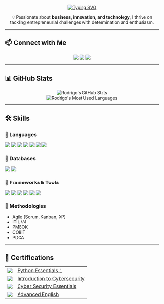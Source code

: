 <div align="center">

[![Typing SVG](https://readme-typing-svg.demolab.com?font=Fira+Code&size=35&pause=1000&color=68F731&random=true&width=435&lines=I'm+Rodrigo+Amaral!;Software+Engineer)](https://git.io/typing-svg)

💡 Passionate about **business, innovation, and technology**, I thrive on tackling entrepreneurial challenges with determination and enthusiasm.
</div>

---

## 📫 Connect with Me

<p align="center">
  <a href="https://www.linkedin.com/rodrigo--amaral"><img src="https://img.shields.io/badge/LinkedIn-0077B5?style=for-the-badge&logo=linkedin&logoColor=white" /></a>
  <a href="mailto:rodrigo.amaral1708@gmail.com"><img src="https://img.shields.io/badge/Email-D14836?style=for-the-badge&logo=gmail&logoColor=white" /></a>
  <a href="https://wa.me/+5551999868340"><img src="https://img.shields.io/badge/WhatsApp-25D366?style=for-the-badge&logo=whatsapp&logoColor=white" /></a>
</p>

---

## 📊 GitHub Stats

<p align="center">
  <img src="https://github-readme-stats.vercel.app/api?username=rodrigo-amaral1&show_icons=true&hide_title=true&count_private=true&theme=radical" alt="Rodrigo's GitHub Stats" />
  <br>
  <img src="https://github-readme-stats.vercel.app/api/top-langs/?username=rodrigo-amaral1&layout=compact&theme=radical" alt="Rodrigo's Most Used Languages" />
</p>

---

## 🛠️ Skills

### 🚀 Languages
<p>
  <img src="https://img.shields.io/badge/Node.js-339933?style=for-the-badge&logo=node.js&logoColor=white" />
  <img src="https://img.shields.io/badge/TypeScript-3178C6?style=for-the-badge&logo=typescript&logoColor=white" />
  <img src="https://img.shields.io/badge/React-61DAFB?style=for-the-badge&logo=react&logoColor=black" />
  <img src="https://img.shields.io/badge/Python-3776AB?style=for-the-badge&logo=python&logoColor=white" />
  <img src="https://img.shields.io/badge/JavaScript-F7DF1E?style=for-the-badge&logo=javascript&logoColor=black" />
  <img src="https://img.shields.io/badge/Java-ED8B00?style=for-the-badge&logo=openjdk&logoColor=white" />
  <img src="https://img.shields.io/badge/C%23-239120?style=for-the-badge&logo=csharp&logoColor=white" />
</p>

### 💾 Databases
<p>
  <img src="https://img.shields.io/badge/PostgreSQL-316192?style=for-the-badge&logo=postgresql&logoColor=white" />
  <img src="https://img.shields.io/badge/MySQL-00758F?style=for-the-badge&logo=mysql&logoColor=white" />
</p>

### 🔧 Frameworks & Tools
<p>
  <img src="https://img.shields.io/badge/Bootstrap-563D7C?style=for-the-badge&logo=bootstrap&logoColor=white" />
  <img src="https://img.shields.io/badge/Git-F05032?style=for-the-badge&logo=git&logoColor=white" />
  <img src="https://img.shields.io/badge/GitHub-181717?style=for-the-badge&logo=github&logoColor=white" />
  <img src="https://img.shields.io/badge/Docker-2496ED?style=for-the-badge&logo=docker&logoColor=white" />
  <img src="https://img.shields.io/badge/AWS-232F3E?style=for-the-badge&logo=amazonaws&logoColor=white" />
  <img src="https://img.shields.io/badge/Jira-0052CC?style=for-the-badge&logo=Jira&logoColor=white" />
</p>

### 📌 Methodologies
<ul>
  <li>Agile (Scrum, Kanban, XP)</li>
  <li>ITIL V4</li>
  <li>PMBOK</li>
  <li>COBIT</li>
  <li>PDCA</li>
</ul>

---

## 📜 Certifications

<table align="center">
  <tr>
    <td><img src="https://img.shields.io/badge/Python%20Essentials%201-3776AB?style=for-the-badge&logo=python&logoColor=white" /></td>
    <td><a href="https://www.credly.com/badges/46388094-f85b-431f-aa06-522b6f84deff" target="_blank">Python Essentials 1</a></td>
  </tr>
  <tr>
    <td><img src="https://img.shields.io/badge/Introduction%20to%20Cybersecurity-0078D4?style=for-the-badge&logo=security&logoColor=white" /></td>
    <td><a href="https://www.credly.com/badges/934cac44-5f8d-4de1-b236-92fa31a5048c" target="_blank">Introduction to Cybersecurity</a></td>
  </tr>
  <tr>
    <td><img src="https://img.shields.io/badge/Cyber%20Security%20Essentials-2E7D32?style=for-the-badge&logo=cybersecurity&logoColor=white" /></td>
    <td><a href="https://www.credly.com/earner/earned/badge/bf9a844a-109d-41c8-b9b0-c6c862516528" target="_blank">Cyber Security Essentials</a></td>
  </tr>
  <tr>
    <td><img src="https://img.shields.io/badge/Advanced%20English-D14836?style=for-the-badge&logo=language&logoColor=white" /></td>
    <td><a href="https://drive.google.com/file/d/1i3nt6YwDmL43gfQdMVUV6BPwCLFxQ--x/view" target="_blank">Advanced English</a></td>
  </tr>
</table>

